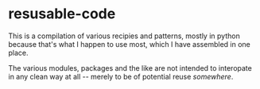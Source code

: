 resusable-code
==============

This is a compilation of various recipies and patterns, mostly in python because that's what I happen to use most, which
I have assembled in one place.

The various modules, packages and the like are not intended to interopate in any clean way at all -- merely to be of
potential reuse *somewhere*.
